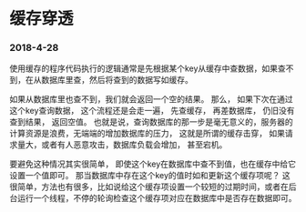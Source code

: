 # 缓存穿透

### 2018-4-28

使用缓存的程序代码执行的逻辑通常是先根据某个key从缓存中查数据，如果查不到，在从数据库里查，然后将查到的数据写如缓存。 
 
如果从数据库里也查不到，我们就会返回一个空的结果。 那么， 如果下次在通过这个key查询数据， 这个流程还是会走一遍， 先查缓存， 再差数据库， 仍旧没有查到结果， 返回空值。 也就是说，查询数据库的那一步是毫无意义的，服务器的计算资源是浪费，无端端的增加数据库的压力， 这就是所谓的缓存击穿， 如果请求量大，或者有人恶意攻击，数据库负载会增加， 甚至宕机。

要避免这种情况其实很简单， 即使这个key在数据库中查不到值，也在缓存中给它设置一个值即可。 那当数据库中存在这个key的值时如和更新这个缓存项呢？ 这很简单，方法也有很多，比如说给这个缓存项设置一个较短的过期时间，或者在后台运行一个线程，不停的轮询检查这个缓存项对应在数据库中是否存在数据即可。 